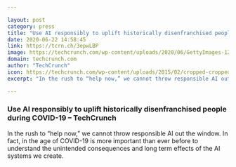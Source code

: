 ```yaml
---

layout: post
category: press
title: "Use AI responsibly to uplift historically disenfranchised people during COVID-19"
date: 2020-06-22 14:58:45
link: https://tcrn.ch/3epwLBP
image: https://techcrunch.com/wp-content/uploads/2020/06/GettyImages-1211620809.jpg?w=633
domain: techcrunch.com
author: "TechCrunch"
icon: https://techcrunch.com/wp-content/uploads/2015/02/cropped-cropped-favicon-gradient.png?w=180
excerpt: "In the rush to “help now,” we cannot throw responsible AI out the window. In fact, in the age of COVID-19 is more important than ever before to understand the unintended consequences and long term effects of the AI systems we create."

---
```


### Use AI responsibly to uplift historically disenfranchised people during COVID-19 – TechCrunch

In the rush to “help now,” we cannot throw responsible AI out the window. In fact, in the age of COVID-19 is more important than ever before to understand the unintended consequences and long term effects of the AI systems we create.